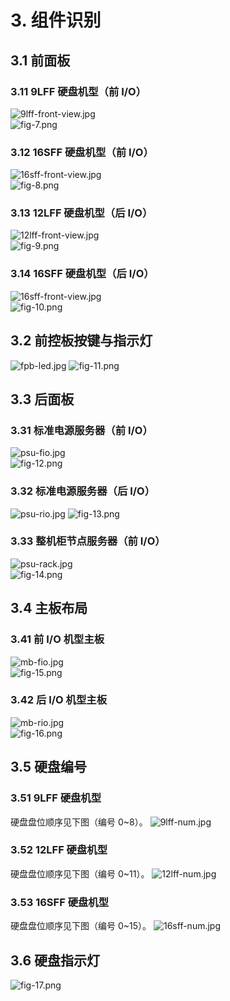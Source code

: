 # 3. 组件识别

## 3.1 前面板	
### 3.11 9LFF 硬盘机型（前 I/O）
	 
![9lff-front-view.jpg](../../../../image/haas-server/9lff-front-view.jpg)   
![fig-7.png](../../../../image/haas-server/fig-7.png)
   
### 3.12 16SFF 硬盘机型（前 I/O）	
![16sff-front-view.jpg](../../../../image/haas-server/16sff-front-view.jpg)  
![fig-8.png](../../../../image/haas-server/fig-8.png)

### 3.13 12LFF 硬盘机型（后 I/O）
![12lff-front-view.jpg](../../../../image/haas-server/12lff-front-view.jpg)  
![fig-9.png](../../../../image/haas-server/fig-9.png)

### 3.14 16SFF 硬盘机型（后 I/O）	
![16sff-front-view.jpg](../../../../image/haas-server/16sff-front-view.jpg)  
![fig-10.png](../../../../image/haas-server/fig-10.png)

## 3.2 前控板按键与指示灯	
![fpb-led.jpg](../../../../image/haas-server/fpb-led.jpg)
![fig-11.png](../../../../image/haas-server/fig-11.png)

## 3.3 后面板	
### 3.31 标准电源服务器（前 I/O）

![psu-fio.jpg](../../../../image/haas-server/psu-fio.jpg)   
![fig-12.png](../../../../image/haas-server/fig-12.png)

### 3.32 标准电源服务器（后 I/O）	

![psu-rio.jpg](../../../../image/haas-server/psu-rio.jpg) 
![fig-13.png](../../../../image/haas-server/fig-13.png)

### 3.33 整机柜节点服务器（前 I/O）	

![psu-rack.jpg](../../../../image/haas-server/psu-rack.jpg)  
![fig-14.png](../../../../image/haas-server/fig-14.png)

## 3.4 主板布局	

### 3.41 前 I/O 机型主板
![mb-fio.jpg](../../../../image/haas-server/mb-fio.jpg)  
![fig-15.png](../../../../image/haas-server/fig-15.png)

### 3.42 后 I/O 机型主板  
![mb-rio.jpg](../../../../image/haas-server/mb-rio.jpg)  
![fig-16.png](../../../../image/haas-server/fig-16.png)

## 3.5 硬盘编号	
### 3.51 9LFF 硬盘机型

硬盘盘位顺序见下图（编号 0~8）。 
![9lff-num.jpg](../../../../image/haas-server/9lff-num.jpg)  

### 3.52 12LFF 硬盘机型
硬盘盘位顺序见下图（编号 0~11）。
![12lff-num.jpg](../../../../image/haas-server/12lff-num.jpg)    

### 3.53 16SFF 硬盘机型	
硬盘盘位顺序见下图（编号 0~15）。
![16sff-num.jpg](../../../../image/haas-server/16sff-num.jpg)  

## 3.6 硬盘指示灯	

![fig-17.png](../../../../image/haas-server/fig-17.png)


